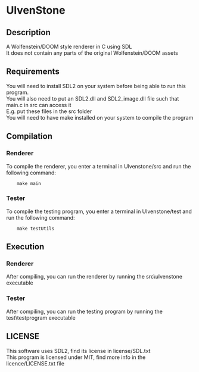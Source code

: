 # UlvenStone
## Description
A Wolfenstein/DOOM style renderer in C using SDL <br>
It does not contain any parts of the original Wolfenstein/DOOM assets
## Requirements
You will need to install SDL2 on your system before being able to run this program.<br>
You will also need to put an SDL2.dll and SDL2_image.dll file such that main.c in src can access it <br>
E.g. put these files in the src folder <br>
You will need to have make installed on your system to compile the program

## Compilation
### Renderer
To compile the renderer, you enter a terminal in Ulvenstone/src and run the following command:
```shell
    make main
```
### Tester
To compile the testing program, you enter a terminal in Ulvenstone/test and run the following command:
```shell
    make testUtils
```

## Execution
### Renderer
After compiling, you can run the renderer by running the src\ulvenstone executable
### Tester
After compiling, you can run the testing program by running the test\testprogram executable

## LICENSE
This software uses SDL2, find its license in license/SDL.txt<br>
This program is licensed under MIT, find more info in the licence/LICENSE.txt file